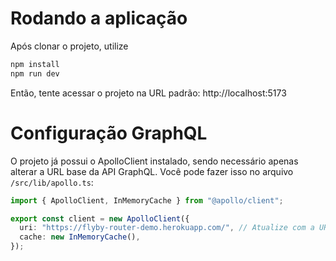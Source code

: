 # Rodando a aplicação

Após clonar o projeto, utilize

```bash
npm install
npm run dev
```

Então, tente acessar o projeto na URL padrão: http://localhost:5173

# Configuração GraphQL

O projeto já possui o ApolloClient instalado, sendo necessário apenas alterar a URL base da API GraphQL. Você pode fazer isso no arquivo `/src/lib/apollo.ts`:

```typescript
import { ApolloClient, InMemoryCache } from "@apollo/client";

export const client = new ApolloClient({
  uri: "https://flyby-router-demo.herokuapp.com/", // Atualize com a URL da sua API GraphQL
  cache: new InMemoryCache(),
});
```

